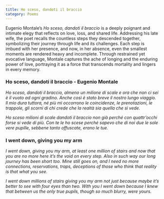 ```yaml
---
title: Ho sceso, dandoti il braccio
category: Poems
---
```


Eugenio Montale’s *Ho sceso, dandoti il braccio* is a deeply poignant and intimate elegy that reflects on love, loss, and shared life. Addressing his late wife, the poet recalls the countless steps they descended together, symbolizing their journey through life and its challenges. Each step is imbued with her presence, and now, in her absence, even the smallest moments are rendered heavy and incomplete. Through restrained yet evocative language, Montale captures the ache of longing and the enduring power of love, portraying it as a force that transcends mortality and lingers in every memory.

<!-- more -->

### Ho sceso, dandoti il braccio - Eugenio Montale

_Ho sceso, dandoti il braccio, almeno un milione di scale_
_e ora che non ci sei è il vuoto ad ogni gradino._
_Anche così è stato breve il nostro lungo viaggio._
_Il mio dura tuttora, né più mi occorrono_
_le coincidenze, le prenotazioni,_
_le trappole, gli scorni di chi crede_
_che la realtà sia quella che si vede._

_Ho sceso milioni di scale dandoti il braccio_
_non già perché con quattr’occhi forse si vede di più._
_Con te le ho scese perché sapevo che di noi due_
_le sole vere pupille, sebbene tanto offuscate,_
_erano le tue._


### I went down, giving you my arm

_I went down, giving you my arm, at least one million of stairs_
_and now that you are no more here it’s the void on every step._
_Also in such way our long journey has been short too._
_Mine still goes on, and I need no more_
_connections, reservations,_
_traps, deceptions of those who think_
_that reality is that what you see._

_I went down millions of stairs giving you my arm_
_not just because maybe it’s better to see with four eyes than two._
_With you I went down because I knew that between us_
_the only true pupils, though so much blurry,_
_were yours._